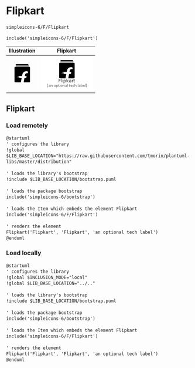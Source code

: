 # Flipkart


```text
simpleicons-6/F/Flipkart
```

```text
include('simpleicons-6/F/Flipkart')
```



| Illustration | Flipkart |
| :---: | :---: |
| ![illustration for Illustration](../../simpleicons-6/F/Flipkart.png) | ![illustration for Flipkart](../../simpleicons-6/F/Flipkart.Local.png) |




## Flipkart

### Load remotely
```plantuml
@startuml
' configures the library
!global $LIB_BASE_LOCATION="https://raw.githubusercontent.com/tmorin/plantuml-libs/master/distribution"

' loads the library's bootstrap
!include $LIB_BASE_LOCATION/bootstrap.puml

' loads the package bootstrap
include('simpleicons-6/bootstrap')

' loads the Item which embeds the element Flipkart
include('simpleicons-6/F/Flipkart')

' renders the element
Flipkart('Flipkart', 'Flipkart', 'an optional tech label')
@enduml
```

### Load locally
```plantuml
@startuml
' configures the library
!global $INCLUSION_MODE="local"
!global $LIB_BASE_LOCATION="../.."

' loads the library's bootstrap
!include $LIB_BASE_LOCATION/bootstrap.puml

' loads the package bootstrap
include('simpleicons-6/bootstrap')

' loads the Item which embeds the element Flipkart
include('simpleicons-6/F/Flipkart')

' renders the element
Flipkart('Flipkart', 'Flipkart', 'an optional tech label')
@enduml
```

